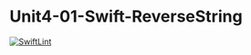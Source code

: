 # Unit4-01-Swift-ReverseString
[![SwiftLint](https://github.com/ICS4U-Programming-ValI/Unit4-01-Swift-ReverseString/workflows/SwiftLint/badge.svg)](https://github.com/ICS4U-Programming-ValI/Unit4-01-Swift-ReverseString/actions)

